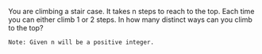 You are climbing a stair case. It takes n steps to reach to the top.
Each time you can either climb 1 or 2 steps. In how many distinct ways can you climb to the top?
```
Note: Given n will be a positive integer.